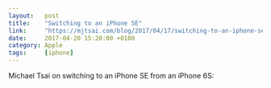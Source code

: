 ```yaml
---
layout:   post
title:    "Switching to an iPhone SE"
link:     "https://mjtsai.com/blog/2017/04/17/switching-to-an-iphone-se/"
date:     2017-04-20 15:20:00 +0100
category: Apple
tags:     [iphone]
---
```


Michael Tsai on switching to an iPhone SE from an iPhone 6S:

>
